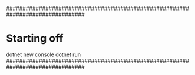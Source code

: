 ################################################################################
# Starting off
dotnet new console
dotnet run
################################################################################

